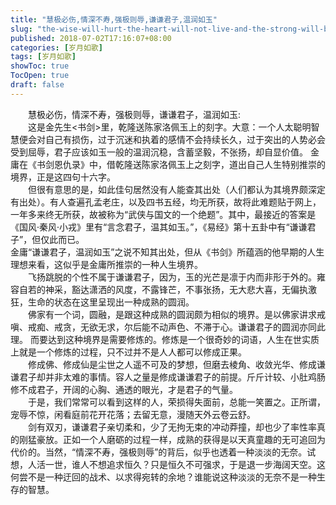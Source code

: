 ```yaml
---
title: "慧极必伤,情深不寿,强极则辱,谦谦君子,温润如玉"
slug: "the-wise-will-hurt-the-heart-will-not-live-and-the-strong-will-be-humiliated"
published: 2018-07-02T17:16:07+08:00
categories: [岁月如歌]
tags: [岁月如歌]
showToc: true
TocOpen: true
draft: false
---
```

&emsp;&emsp;慧极必伤，情深不寿，强极则辱，谦谦君子，温润如玉:
<br>
&emsp;&emsp;这是金先生<书剑>里，乾隆送陈家洛佩玉上的刻字。大意：一个人太聪明智慧便会对自己有损伤，过于沉迷和执着的感情不会持续长久，过于突出的人势必会受到屈辱，君子应该如玉一般的温润沉稳，含蓄坚毅，不张扬，却自显价值。
金庸在《书剑恩仇录》中，借乾隆送陈家洛佩玉上之刻字，道出自己人生特别推崇的境界，正是这四句十六字。
<br>
&emsp;&emsp;但很有意思的是，如此佳句居然没有人能查其出处（人们都认为其境界颇深定有出处）。有人查遍孔孟老庄，以及四书五经，均无所获，故将此难题贴于网上，一年多来终无所获，故被称为“武侠与国文的一个绝题”。其中，最接近的答案是《国风·秦风·小戎》里有“言念君子，温其如玉。”，《易经》第十五卦中有“谦谦君子”，但仅此而已。
<br>
金庸“谦谦君子，温润如玉”之说不知其出处，但从《书剑》所蕴涵的他早期的人生
<br>
理想来看，这似乎是金庸所推崇的一种人生境界。
<br>
&emsp;&emsp;飞扬跳脱的个性不属于谦谦君子，因为，玉的光芒是凛于内而非形于外的。雍容自若的神采，豁达潇洒的风度，不露锋芒，不事张扬，无大悲大喜，无偏执激狂，生命的状态在这里呈现出一种成熟的圆润。
<br>
&emsp;&emsp;佛家有一个词，圆融，是跟这种成熟的圆润颇为相似的境界。是以佛家讲求戒嗔、戒痴、戒贪，无欲无求，尔后能不动声色、不滞于心。谦谦君子的圆润亦同此理。
而要达到这种境界是需要修炼的。修炼是一个很奇妙的词语，人生在世实质上就是一个修炼的过程，只不过并不是人人都可以修成正果。
<br>
&emsp;&emsp;修成佛、修成仙是尘世之人遥不可及的梦想，但磨去棱角、收敛光华、修成谦谦君子却并非太难的事情。容人之量是修成谦谦君子的前提。斤斤计较、小肚鸡肠修不成君子，开阔的心胸、通透的眼光，才是君子的气量。
<br>
&emsp;&emsp;于是，我们常常可以看到这样的人，荣损得失面前，总能一笑置之。正所谓，宠辱不惊，闲看庭前花开花落；去留无意，漫随天外云卷云舒。
<br>
&emsp;&emsp;剑有双刃，谦谦君子亲切柔和，少了无拘无束的冲动莽撞，却也少了率性率真的刚猛豪放。正如一个人磨砺的过程一样，成熟的获得是以天真童趣的无可追回为代价的。当然，“情深不寿，强极则辱”的背后，似乎也透着一种淡淡的无奈。试想，人活一世，谁人不想追求恒久？只是恒久不可强求，于是退一步海阔天空。这何尝不是一种迂回的战术、以求得宛转的余地？谁能说这种淡淡的无奈不是一种生存的智慧。
